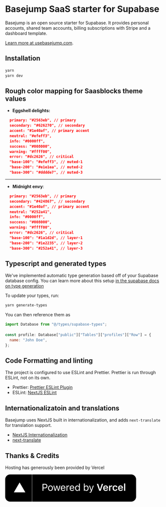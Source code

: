 # Basejump SaaS starter for Supabase

Basejump is an open source starter for Supabase. It provides personal accounts, shared team accounts, billing
subscriptions with Stripe and a dashboard template.

[Learn more at usebasejump.com](https://usebasejump.com).

## Installation

```bash
yarn
yarn dev
```

## Rough color mapping for Saasblocks theme values

- **Eggshell delights:**

```json
  primary: "#2563eb", // primary
  secondary: "#626270", // secondary
  accent: "#1e40af", // primary accent
  neutral: "#efeff3",
  info: "#0000ff",
  success: "#008000",
  warning: "#ffff00",
  error: "#dc2626", // critical
  "base-100": "#efeff3", // muted-1
  "base-200": "#e1e1ea", // muted-2
  "base-300": "#dddde7", // muted-3
```

---

- **Midnight envy**:

```json
  primary: "#2563eb", // primary
  secondary: "#424867", // secondary
  accent: "#1e40af", // primary accent
  neutral: "#252a41",
  info: "#0000ff",
  success: "#008000",
  warning: "#ffff00",
  error: "#dc2626", // critical
  "base-100": "#1a1d2d", // layer-1
  "base-200": "#1e2235", // layer-2
  "base-300": "#252a41", // layer-3
```

## Typescript and generated types

We've implemented automatic type generation based off of your Supabase database config. You can learn more about this
setup [in the supabase docs on type generation](https://supabase.com/docs/guides/api/generating-types)

To update your types, run:

```bash
yarn generate-types
```

You can then reference them as

```javascript
import Database from "@/types/supabase-types";

const profile: Database["public"]["Tables"]["profiles"]["Row"] = {
  name: "John Doe",
};
```

## Code Formatting and linting

The project is configured to use ESLint and Prettier. Prettier is run through ESLint, not on its own.

- Prettier: [Prettier ESLint Plugin](https://github.com/prettier/eslint-plugin-prettier)
- ESLint: [NextJS ESLint](https://nextjs.org/docs/basic-features/eslint)

## Internationalizatoin and translations

Basejump uses NextJS built in internationalization, and adds `next-translate` for translation support.

- [NextJS Internationalization](https://nextjs.org/docs/basic-features/i18n)
- [next-translate](https://github.com/aralroca/next-translate)

## Thanks & Credits

<p>Hosting has generously been provided by Vercel</p>
<a
href="https://vercel.com?utm_source=basejump&utm_campaign=oss"
target="_blank"
rel="noopener noreferrer"
>
    <img src="public/images/vercel-logo.svg" alt="Powered by Vercel" />
</a>
